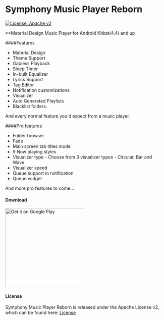 # Symphony Music Player Reborn
[![License: Apache v2](https://img.shields.io/badge/License-Apache%20v2-blue.svg)](https://github.com/projjalsengupta/SymphonyMusicPlayerReborn/blob/master/README.md)

**Material Design Music Player for Android Kitkat(4.4) and up

####Features

- Material Design
- Theme Support
- Gapless Playback
- Sleep Timer
- In-built Equalizer
- Lyrics Support
- Tag Editor
- Notification customizations
- Visualizer
- Auto Generated Playlists
- Blacklist folders. 

And every normal feature you'd expect from a music player.

####Pro features

- Folder browser
- Fade
- Main screen tab titles mode
- 9 Now playing styles
- Visualizer type - Choose from 3 visualizer types - Circular, Bar and Wave
- Visualizer speed
- Queue support in notification
- Queue widget

And more pro features to come...

#### Download

<a href='https://play.google.com/store/apps/details?id=music.symphony.com.materialmusicv2'><img width="250" alt='Get it on Google Play' src='https://play.google.com/intl/en_us/badges/images/generic/en_badge_web_generic.png'/></a>

#### License

Symphony Music Player Reborn is released under the Apache License v2, which can be found here: [License](LICENSE)
